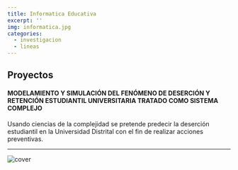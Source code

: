 ```yaml
---
title: Informatica Educativa
excerpt: ''
img: informatica.jpg
categories:
  - investigacion
  - lineas
---
```


## Proyectos

#### MODELAMIENTO Y SIMULACIÓN DEL FENÓMENO DE DESERCIÓN Y RETENCIÓN ESTUDIANTIL UNIVERSITARIA TRATADO COMO SISTEMA COMPLEJO

Usando ciencias de la complejidad se pretende predecir la deserción estudiantil en la Universidad Distrital con el fin de realizar acciones preventivas.

---

<img class="d-block m-auto" src="informatica.jpg" alt="cover">

